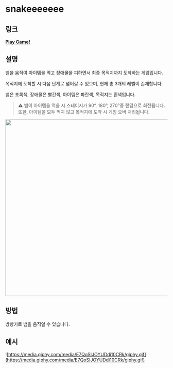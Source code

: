 # snakeeeeeee

## 링크

**[Play Game!](https://d22hfeohni7atl.cloudfront.net/)**

## 설명

뱀을 움직여 아이템을 먹고 장애물을 피하면서 최종 목적지까지 도착하는 게임입니다.

목적지에 도착할 시 다음 단계로 넘어갈 수 있으며, 현재 총 3개의 레벨이 존재합니다.

뱀은 초록색, 장애물은 빨간색, 아이템은 파란색, 목적지는 흰색입니다.

> :warning: 뱀이 아이템을 먹을 시 스테이지가 90°, 180°, 270°중 랜덤으로 회전됩니다.<br>
또한, 아이템을 모두 먹지 않고 목적지에 도착 시 게임 오버 처리됩니다.

<img src="https://user-images.githubusercontent.com/23455736/123544717-82d19300-d78f-11eb-93af-16e000c3f619.png" width="550">

## 방법

방향키로 뱀을 움직일 수 있습니다.

## 예시

![https://media.giphy.com/media/E7QoSIJOYUDdi10CRk/giphy.gif](https://media.giphy.com/media/E7QoSIJOYUDdi10CRk/giphy.gif)